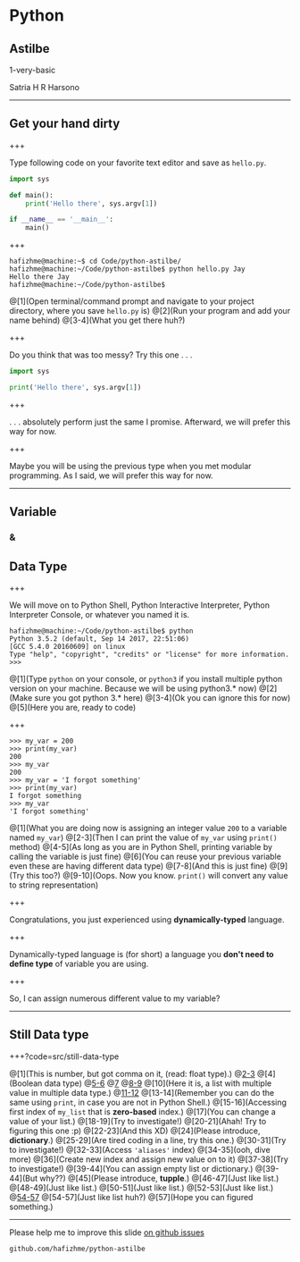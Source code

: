 # Python

## Astilbe

1-very-basic

Satria H R Harsono

---

## Get your hand dirty

+++

Type following code on your favorite text editor and save as `hello.py`.

```python
import sys

def main():
    print('Hello there', sys.argv[1])

if __name__ == '__main__':
    main()
```

+++

```
hafizhme@machine:~$ cd Code/python-astilbe/
hafizhme@machine:~/Code/python-astilbe$ python hello.py Jay
Hello there Jay
hafizhme@machine:~/Code/python-astilbe$ 
```
@[1](Open terminal/command prompt and navigate to your project directory, where you save `hello.py` is)
@[2](Run your program and add your name behind)
@[3-4](What you get there huh?)

+++

Do you think that was too messy? Try this one . . .

```python
import sys

print('Hello there', sys.argv[1])
```

+++

. . . absolutely perform just the same I promise. Afterward, we will prefer this way for now.

+++

Maybe you will be using the previous type when you met modular programming. As I said, we will prefer this way for now.

---

## Variable
### &
## Data Type

+++

We will move on to Python Shell, Python Interactive Interpreter, Python Interpreter Console, or whatever you named it is.
```
hafizhme@machine:~/Code/python-astilbe$ python
Python 3.5.2 (default, Sep 14 2017, 22:51:06) 
[GCC 5.4.0 20160609] on linux
Type "help", "copyright", "credits" or "license" for more information.
>>> 
```

@[1](Type `python` on your console, or `python3` if you install multiple python version on your machine. Because we will be using python3.\* now)
@[2](Make sure you got python 3.\* here)
@[3-4](Ok you can ignore this for now)
@[5](Here you are, ready to code)

+++

```
>>> my_var = 200
>>> print(my_var)
200
>>> my_var
200
>>> my_var = 'I forgot something'
>>> print(my_var)
I forgot something
>>> my_var
'I forgot something'
```
@[1](What you are doing now is assigning an integer value `200` to a variable named `my_var`)
@[2-3](Then I can print the value of `my_var` using `print()` method)
@[4-5](As long as you are in Python Shell, printing variable by calling the variable is just fine)
@[6](You can reuse your previous variable even these are having different data type)
@[7-8](And this is just fine)
@[9](Try this too?)
@[9-10](Oops. Now you know. `print()` will convert any value to string representation)

+++

Congratulations, you just experienced using **dynamically-typed** language.

+++

Dynamically-typed language is (for short) a language you **don't need to define type** of variable you are using.

+++

So, I can assign numerous different value to my variable?

---

## Still Data type

+++?code=src/still-data-type

@[1](This is number, but got comma on it, \(read: float type\).)
@[2-3](Investigate!)
@[4](Boolean data type)
@[5-6](Investigate!)
@[7](False)
@[8-9](Investigate!)
@[10](Here it is, a list with multiple value in multiple data type.)
@[11-12](Investigate!)
@[13-14](Remember you can do the same using `print`, in case you are not in Python Shell.)
@[15-16](Accessing first index of `my_list` that is **zero-based** index.)
@[17](You can change a value of your list.)
@[18-19](Try to investigate!)
@[20-21](Ahah! Try to figuring this one :p)
@[22-23](And this XD)
@[24](Please introduce, **dictionary**.)
@[25-29](Are tired coding in a line, try this one.)
@[30-31](Try to investigate!)
@[32-33](Access `'aliases'` index)
@[34-35](ooh, dive more)
@[36](Create new index and assign new value on to it)
@[37-38](Try to investigate!)
@[39-44](You can assign empty list or dictionary.)
@[39-44](But why??)
@[45](Please introduce, **tupple**.)
@[46-47](Just like list.)
@[48-49](Just like list.)
@[50-51](Just like list.)
@[52-53](Just like list.)
@[54-57](Opps)
@[54-57](Just like list huh?)
@[57](Hope you can figured something.)

---

Please help me to improve this slide [on github issues](https://github.com/hafizhme/python-astilbe/issues)

`github.com/hafizhme/python-astilbe`
